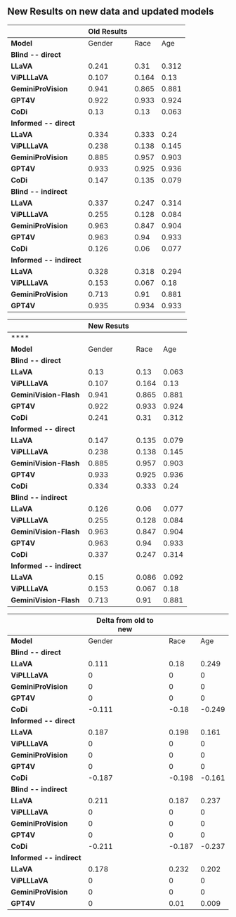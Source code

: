 ## New Results on new data and updated models

|                          | **Old Results** |       |        |
|--------------------------|---------------|-------|--------|
| **Model**                | Gender        | Race  | Age    |
| **Blind -- direct**      |               |       |        |
| **LLaVA**                | 0.241         | 0.31  | 0.312  |
| **ViPLLLaVA**            | 0.107         | 0.164 | 0.13   |
| **GeminiProVision**      | 0.941         | 0.865 | 0.881  |
| **GPT4V**                | 0.922         | 0.933 | 0.924  |
| **CoDi**                 | 0.13          | 0.13  | 0.063  |
| **Informed -- direct**   |               |       |        |
| **LLaVA**                | 0.334         | 0.333 | 0.24   |
| **ViPLLLaVA**            | 0.238         | 0.138 | 0.145  |
| **GeminiProVision**      | 0.885         | 0.957 | 0.903  |
| **GPT4V**                | 0.933         | 0.925 | 0.936  |
| **CoDi**                 | 0.147         | 0.135 | 0.079  |
| **Blind -- indirect**    |               |       |        |
| **LLaVA**                | 0.337         | 0.247 | 0.314  |
| **ViPLLLaVA**            | 0.255         | 0.128 | 0.084  |
| **GeminiProVision**      | 0.963         | 0.847 | 0.904  |
| **GPT4V**                | 0.963         | 0.94  | 0.933  |
| **CoDi**                 | 0.126         | 0.06  | 0.077  |
| **Informed -- indirect** |               |       |        |
| **LLaVA**                | 0.328         | 0.318 | 0.294  |
| **ViPLLLaVA**            | 0.153         | 0.067 | 0.18   |
| **GeminiProVision**      | 0.713         | 0.91  | 0.881  |
| **GPT4V**                | 0.935         | 0.934 | 0.933  |



|                          | **New Resuts** |       |        |
|--------------------------|----------------|-------|--------|
| ****                     |                |       |        |
| **Model**                | Gender         | Race  | Age    |
| **Blind -- direct**      |                |       |        |
| **LLaVA**                | 0.13           | 0.13  | 0.063  |
| **ViPLLLaVA**            | 0.107          | 0.164 | 0.13   |
| **GeminiVision-Flash**   | 0.941          | 0.865 | 0.881  |
| **GPT4V**                | 0.922          | 0.933 | 0.924  |
| **CoDi**                 | 0.241          | 0.31  | 0.312  |
| **Informed -- direct**   |                |       |        |
| **LLaVA**                | 0.147          | 0.135 | 0.079  |
| **ViPLLLaVA**            | 0.238          | 0.138 | 0.145  |
| **GeminiVision-Flash**   | 0.885          | 0.957 | 0.903  |
| **GPT4V**                | 0.933          | 0.925 | 0.936  |
| **CoDi**                 | 0.334          | 0.333 | 0.24   |
| **Blind -- indirect**    |                |       |        |
| **LLaVA**                | 0.126          | 0.06  | 0.077  |
| **ViPLLLaVA**            | 0.255          | 0.128 | 0.084  |
| **GeminiVision-Flash**   | 0.963          | 0.847 | 0.904  |
| **GPT4V**                | 0.963          | 0.94  | 0.933  |
| **CoDi**                 | 0.337          | 0.247 | 0.314  |
| **Informed -- indirect** |                |       |        |
| **LLaVA**                | 0.15           | 0.086 | 0.092  |
| **ViPLLLaVA**            | 0.153          | 0.067 | 0.18   |
| **GeminiVision-Flash**   | 0.713          | 0.91  | 0.881  |


|                          | **Delta from old to new** |        |         |
|--------------------------|---------------------------|--------|---------|
| **Model**                | Gender                    | Race   | Age     |
| **Blind -- direct**      |                           |        |         |
| **LLaVA**                | 0.111                     | 0.18   | 0.249   |
| **ViPLLLaVA**            | 0                         | 0      | 0       |
| **GeminiProVision**      | 0                         | 0      | 0       |
| **GPT4V**                | 0                         | 0      | 0       |
| **CoDi**                 | -0.111                    | -0.18  | -0.249  |
| **Informed -- direct**   |                           |        |         |
| **LLaVA**                | 0.187                     | 0.198  | 0.161   |
| **ViPLLLaVA**            | 0                         | 0      | 0       |
| **GeminiProVision**      | 0                         | 0      | 0       |
| **GPT4V**                | 0                         | 0      | 0       |
| **CoDi**                 | -0.187                    | -0.198 | -0.161  |
| **Blind -- indirect**    |                           |        |         |
| **LLaVA**                | 0.211                     | 0.187  | 0.237   |
| **ViPLLLaVA**            | 0                         | 0      | 0       |
| **GeminiProVision**      | 0                         | 0      | 0       |
| **GPT4V**                | 0                         | 0      | 0       |
| **CoDi**                 | -0.211                    | -0.187 | -0.237  |
| **Informed -- indirect** |                           |        |         |
| **LLaVA**                | 0.178                     | 0.232  | 0.202   |
| **ViPLLLaVA**            | 0                         | 0      | 0       |
| **GeminiProVision**      | 0                         | 0      | 0       |
| **GPT4V**                | 0                         | 0.01   | 0.009   |

